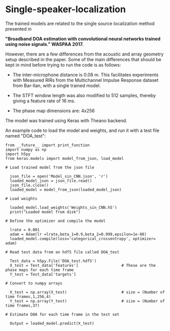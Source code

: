 # Single-speaker-localization

The trained models are related to the single source localization method presented in 

**"Broadband DOA estimation with convolutional neural networks trained using noise signals." WASPAA 2017.** 

However, there are a few differences from the acoustic and array geometry setup described in the paper. Some of the main differences that should be kept in mind before trying to run the code is as follows:

- The inter-microphone distance is 0.08 m. This facilitates experiments with Measured RIRs from the Multichannel Impulse Response dataset from Bar-Ilan, with a single trained model.

- The STFT window length was also modified to 512 samples, thereby giving a feature rate of 16 ms. 

- The phase map dimensions are: 4x256

The model was trained using Keras with Theano backend. 

An example code to load the model and weights, and run it with a test file named "DOA_test":

```
from __future__ import print_function
import numpy as np
import h5py
from keras.models import model_from_json, load_model

# Load trained model from the json file

  json_file = open('Model_sin_CNN.json', 'r')
  loaded_model_json = json_file.read()
  json_file.close()
  loaded_model = model_from_json(loaded_model_json)

# Load weights 
  
  loaded_model.load_weights('Weights_sin_CNN.h5')
  print("Loaded model from disk")
  
# Define the optimizer and compile the model

  lrate = 0.001
  adam = Adam(lr =lrate,beta_1=0.9,beta_2=0.999,epsilon=1e-08)
  loaded_model.compile(loss='categorical_crossentropy', optimizer= adam)
  
# Read test data from an hdf5 file called DOA_test

  Test_data = h5py.File('DOA_test.hdf5')
  X_test = Test_data['features']                   # These are the phase maps for each time frame
  Y_test = Test_data['targets']

# Convert to numpy arrays

  X_test = np.array(X_test)                        # size = (Number of time frames,1,256,4)
  Y_test = np.array(Y_test)                        # size = (Number of time frames,37)

# Estimate DOA for each time frame in the test set 

  Output = loaded_model.predict(X_test)           
  
```


